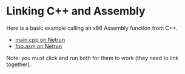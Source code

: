 # Linking C++ and Assembly

Here is a basic example calling an x86 Assembly function from C++.

 - [main.cpp on Netrun](https://lawlor.cs.uaf.edu/netrun/run?name=example_cpp&code=%23include%3Ccstdio%3E%0D%0A%0D%0Aextern%20%22C%22%20long%20foo%28%29%3B%0D%0A%0D%0Aint%20main%28%29%20%7B%0D%0A%20%20printf%28%22assembly%20returned%3A%20%25ld%5Cn%22%2C%20foo%28%29%29%3B%0D%0A%20%20return%200%3B%0D%0A%7D&lang=C%2B%2B0x&mach=skylake64&mode=main&input=&linkwith=example_asm&foo_ret=long&foo_arg0=void&orun=Run&orun=Grade&ocompile=Optimize&ocompile=Warnings)
 - [foo.asm on Netrun](https://lawlor.cs.uaf.edu/netrun/run?name=example_asm&code=section%20.text%0D%0Aglobal%20foo%0D%0A%0D%0Afoo%3A%0D%0A%20%20mov%20rax%2C%20%5Bmy_long%5D%0D%0A%20%20ret%0D%0A%0D%0Asection%20.data%0D%0Amy_long%3A%0D%0A%20%20dq%201783&lang=Assembly-NASM&mach=skylake64&mode=main&input=&linkwith=example_cpp&foo_ret=long&foo_arg0=void&orun=Run&orun=Grade&ocompile=Optimize&ocompile=Warnings)

Note: you must click and run both for them to work (they need to link together).
